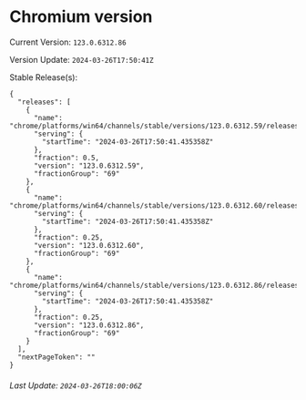 # Chromium version

Current Version: `123.0.6312.86`

Version Update: `2024-03-26T17:50:41Z`

Stable Release(s):
```
{
  "releases": [
    {
      "name": "chrome/platforms/win64/channels/stable/versions/123.0.6312.59/releases/1711475441",
      "serving": {
        "startTime": "2024-03-26T17:50:41.435358Z"
      },
      "fraction": 0.5,
      "version": "123.0.6312.59",
      "fractionGroup": "69"
    },
    {
      "name": "chrome/platforms/win64/channels/stable/versions/123.0.6312.60/releases/1711475441",
      "serving": {
        "startTime": "2024-03-26T17:50:41.435358Z"
      },
      "fraction": 0.25,
      "version": "123.0.6312.60",
      "fractionGroup": "69"
    },
    {
      "name": "chrome/platforms/win64/channels/stable/versions/123.0.6312.86/releases/1711475441",
      "serving": {
        "startTime": "2024-03-26T17:50:41.435358Z"
      },
      "fraction": 0.25,
      "version": "123.0.6312.86",
      "fractionGroup": "69"
    }
  ],
  "nextPageToken": ""
}
```

###### Last Update: `2024-03-26T18:00:06Z`
        